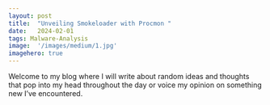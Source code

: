 ```yaml
---
layout:	post
title:	"Unveiling Smokeloader with Procmon "
date:	2024-02-01
tags: Malware-Analysis
image:  '/images/medium/1.jpg'
imagehero: true
---
```


Welcome to my blog where I will write about random ideas and thoughts that pop into my head throughout the day or voice my opinion on something new I’ve encountered.
